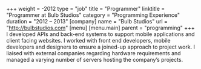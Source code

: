 +++
weight = -2012
type = "job"
title = "Programmer"
linktitle = "Programmer at Bulb Studios"
category = "Programming Experience"
duration = "2012 – 2013"
[company]
  name = "Bulb Studios"
  url = "http://bulbstudios.com"
[menu]
  [menu.main]
    parent = "programming"
+++
I developed APIs and back-end systems to support mobile applications and client facing websites. I worked with front end developers, mobile developers and designers to ensure a joined-up approach to project work. I liaised with external companies regarding hardware requirements and managed a varying number of servers hosting the company’s projects.
